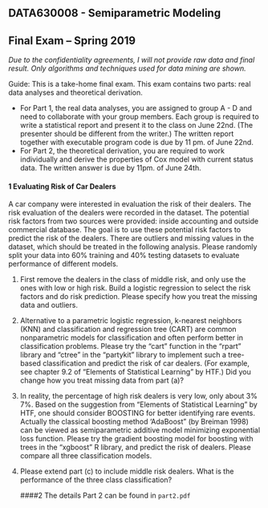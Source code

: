 ## DATA630008 - Semiparametric Modeling 
## Final Exam – Spring 2019

*Due to the confidentiality agreements, I will not provide raw data and final result. Only algorithms and techniques used for data mining are shown.*

Guide: This is a take-home final exam. This exam contains two parts: real data analyses and theoretical derivation.

- For Part 1, the real data analyses, you are assigned to group A - D and need to collaborate with your group members. Each group is required to write a statistical report and present it to the class on June 22nd. (The presenter should be different from the writer.) The written report together with executable program code is due by 11 pm. of June 22nd.
- For Part 2, the theoretical derivation, you are required to work individually and derive the properties of Cox model with current status data. The written answer is due by 11pm. of June 24th.

#### 1 Evaluating Risk of Car Dealers

A car company were interested in evaluation the risk of their dealers. The risk evaluation of the dealers were recorded in the dataset. The potential risk factors from two sources were provided: inside accounting  and outside commercial database. The goal is to use these potential risk factors to predict the risk of the dealers. There are outliers and missing values in the dataset, which should be treated in the following analysis. Please randomly split your data into 60% training and 40% testing datasets to evaluate performance of different models.

1. First remove the dealers in the class of middle risk, and only use the ones with low or high risk. Build a logistic regression to select the risk factors and do risk prediction. Please specify how you treat the missing data and outliers.

2. Alternative to a parametric logistic regression, k-nearest neighbors (KNN) and classification and regression tree (CART) are common nonparametric models for classification and often perform better in classification problems. Please try the “cart” function in the “rpart” library and “ctree” in the “partykit” library to implement such a tree-based classification and predict the risk of car dealers. (For example, see chapter 9.2 of “Elements of Statistical Learning” by HTF.) Did you change how you treat missing data from part (a)?

3. In reality, the percentage of high risk dealers is very low, only about 3% 7%. Based on the suggestion from “Elements of Statistical Learning” by HTF, one should consider BOOSTING for better identifying rare events. Actually the classical boosting method ‘AdaBoost” (by Breiman 1998) can be viewed as semiparametric additive model minimizing exponential loss function. Please try the gradient boosting model for boosting with trees in the “xgboost” R library, and predict the risk of dealers. Please compare all three classification models.

4. Please extend part (c) to include middle risk dealers. What is the performance of the three class classification?

    ####2 The details Part 2 can be found in `part2.pdf`





